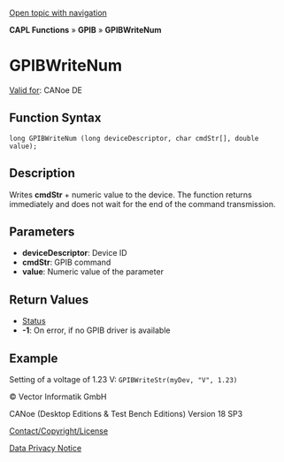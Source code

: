 [Open topic with navigation](../../../../../CANoeDEFamily.htm#Topics/CAPLFunctions/GPIB/Functions/CAPLfunctionGPIBWriteNum.md)

**CAPL Functions** » **GPIB** » **GPIBWriteNum**

# GPIBWriteNum

[Valid for](../../../Shared/FeatureAvailability.md): CANoe DE

## Function Syntax

```
long GPIBWriteNum (long deviceDescriptor, char cmdStr[], double value);
```

## Description

Writes **cmdStr** + numeric value to the device. The function returns immediately and does not wait for the end of the command transmission.

## Parameters

- **deviceDescriptor**: Device ID
- **cmdStr**: GPIB command
- **value**: Numeric value of the parameter

## Return Values

- [Status](../CAPLfunctionsGPIBStatus.md)
- **-1**: On error, if no GPIB driver is available

## Example

Setting of a voltage of 1.23 V: `GPIBWriteStr(myDev, "V", 1.23)`

© Vector Informatik GmbH

CANoe (Desktop Editions & Test Bench Editions) Version 18 SP3

[Contact/Copyright/License](../../../Shared/ContactCopyrightLicense.md)

[Data Privacy Notice](https://www.vector.com/int/en/company/get-info/privacy-policy/)
